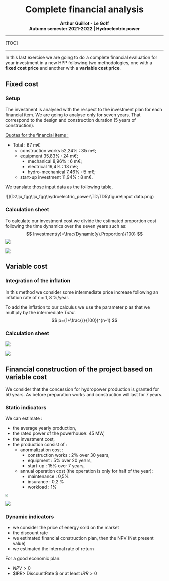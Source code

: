 # <center>Complete financial analysis</center>

<center><b>Arthur Guillot - Le Goff</b> </center> 

<center><b>Autumn semester 2021-2022 | Hydroelectric power</b> </center> 

------

[TOC]

------

<div style="page-break-after: always; break-after: page;"></div>

In this last exercise we are going to do a complete financial evaluation for your investment in a new HPP following two methodologies, one with a **fixed cost price** and another with a **variable cost price**.  

## Fixed cost 

### Setup

The investment is analysed with the respect to the investment plan for each financial item. We are going to analyse only for seven years. That correspond to the design and construction duration (5 years of construction). 

<u>Quotas for the financial items :</u>

- Total : 67 m€
  - construction works 52,24% : 35 m€;
  - equipment 35,83% : 24 m€;
    - mechanical 8,96% : 6 m€;
    - electrical 19,4% : 13 m€;
    - hydro-mechanical 7,46% : 5 m€;
  - start-up investment 11,94% : 8 m€.

We translate those input data as the following table,

![](D:\lju_fgg\lju_fgg\hydroelectric_power\TD\TD5\figure\input data.png)

### Calculation sheet 

To calculate our investment cost we divide the estimated proportion cost following the time dynamics over the seven years such as:
$$
Investment(y)=\frac{Dynamic(y).Proportion}{100}
$$
![](D:\lju_fgg\lju_fgg\hydroelectric_power\TD\TD5\figure\fixed_tab.png)

![](D:\lju_fgg\lju_fgg\hydroelectric_power\TD\TD5\figure\fixed_graph.png)

## Variable cost 

### Integration of the inflation

In this method we consider some intermediate price increase following an inflation rate of $r=1,8$ %/year.

To add the inflation to our calculus we use the parameter $p$ as that we multiply by the intermediate $Total$. 
$$
p=(1+\frac{r}{100})^{n-1}
$$

### Calculation sheet

 ![](D:\lju_fgg\lju_fgg\hydroelectric_power\TD\TD5\figure\varia_tab.png)

![](D:\lju_fgg\lju_fgg\hydroelectric_power\TD\TD5\figure\varia_graph.png)

## Financial construction of the project based on variable cost 

We consider that the concession for hydropower production is granted for 50 years. As before preparation works and construction will last for 7 years. 

### Static indicators 

We can estimate :

- the average yearly production, 
- the rated power of the powerhouse: 45 MW,
- the investment cost, 
- the production consist of :
  - anormalization cost :
    - construction works : 2% over 30 years, 
    - equipment : 5% over 20 years, 
    - start-up : 15% over 7 years,
  - annual operation cost (the operation is only for half of the year):
    - maintenance : 0,5%
    - insurance : 0,2 %
    - workload : 1%

<img src="D:\lju_fgg\lju_fgg\hydroelectric_power\TD\TD5\figure\dyna_tab.png" style="zoom:50%;" />

![](D:\lju_fgg\lju_fgg\hydroelectric_power\TD\TD5\figure\dyna_courbe.png)

### Dynamic indicators 

- we consider the price of energy sold on the market 
- the discount rate 
- we estimated financial construction plan, then the NPV (Net present value)
- we estimated the internal rate of return

For a good economic plan: 

- $NPV > 0$
- $IRR> DiscountRate $ or at least $IRR>0$
